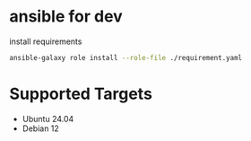 # ansible for dev


install requirements

```bash
ansible-galaxy role install --role-file ./requirement.yaml
```


# Supported Targets

- Ubuntu 24.04
- Debian 12

